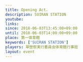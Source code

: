 ```yaml
---
title: Opening Act.
description: SUIRAN STATION
youtube: 
links:
since: 2018-06-03T13:45:00+09:00
until: 2018-06-03T14:00:00+09:00
place: 第一体育館
keywords: ['SUIRAN STATION']
players: 翠巒祭実行委員会体育館行事班
layout: event
---
```

